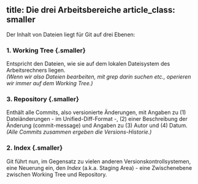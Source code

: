 title: Die drei Arbeitsbereiche
article_class: smaller
---

Der Inhalt von Dateien liegt für Git auf drei Ebenen: 

### 1. Working Tree {.smaller}

Entspricht den Dateien, wie sie auf dem lokalen Dateisystem des Arbeitsrechners liegen.  
*(Wenn wir also Dateien bearbeiten, mit grep darin suchen etc., operieren 
wir immer auf dem Working Tree.)*

### 3. Repository {.smaller}

Enthält alle Commits, also versionierte Änderungen, mit Angaben 
zu (1) Dateiänderungen - im Unified-Diff-Format -, (2) einer Beschreibung der 
Änderung (commit-message) und Angaben zu (3) Autor und (4) Datum.  
*(Alle Commits zusammen ergeben die Versions-Historie.)*

### 2. Index {.smaller}

Git führt nun, im Gegensatz zu vielen anderen Versionskontrollsystemen,
eine Neuerung ein, den *Index* (a.k.a. Staging Area) - eine Zwischenebene 
zwischen Working Tree und Repository.
